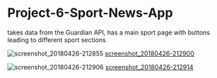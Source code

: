 # Project-6-Sport-News-App
takes data from the Guardian API, has a main sport page with buttons leading to different sport sections

![screenshot_20180426-212855](https://user-images.githubusercontent.com/33417968/39325757-ad62793e-499b-11e8-9f5b-c5414ee138ab.png)
   [screenshot_20180426-212900](https://user-images.githubusercontent.com/33417968/39325760-b049d9ee-499b-11e8-9441-c70b8757d726.png)

![screenshot_20180426-212906](https://user-images.githubusercontent.com/33417968/39325767-b35bba58-499b-11e8-8284-22f680e69aba.png)
   [screenshot_20180426-212914](https://user-images.githubusercontent.com/33417968/39325772-b62bb756-499b-11e8-9546-7407889f6185.png)
